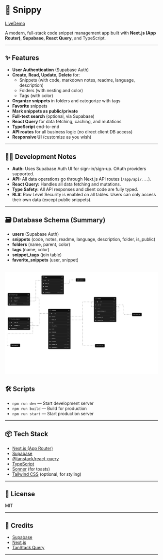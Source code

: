# 📝 Snippy

[LiveDemo](https://snippy-tan.vercel.app/)

A modern, full-stack code snippet management app built with **Next.js (App Router)**, **Supabase**, **React Query**, and TypeScript.

---

## ✨ Features

-   **User Authentication** (Supabase Auth)
-   **Create, Read, Update, Delete** for:
    -   Snippets (with code, markdown notes, readme, language, description)
    -   Folders (with nesting and color)
    -   Tags (with color)
-   **Organize snippets** in folders and categorize with tags
-   **Favorite** snippets
-   **Mark snippets as public/private**
-   **Full-text search** (optional, via Supabase)
-   **React Query** for data fetching, caching, and mutations
-   **TypeScript** end-to-end
-   **API routes** for all business logic (no direct client DB access)
-   **Responsive UI** (customize as you wish)

---

## 🧑‍💻 Development Notes

-   **Auth:** Uses Supabase Auth UI for sign-in/sign-up. OAuth providers supported.
-   **API:** All data operations go through Next.js API routes (`/app/api/...`).
-   **React Query:** Handles all data fetching and mutations.
-   **Type Safety:** All API responses and client code are fully typed.
-   **RLS:** Row Level Security is enabled on all tables. Users can only access their own data (except public snippets).

---

## 🗃️ Database Schema (Summary)

-   **users** (Supabase Auth)
-   **snippets** (code, notes, readme, language, description, folder, is_public)
-   **folders** (name, parent, color)
-   **tags** (name, color)
-   **snippet_tags** (join table)
-   **favorite_snippets** (user, snippet)

## ![database_schema](/public/supabase-schema.png)

## 🛠️ Scripts

-   `npm run dev` — Start development server
-   `npm run build` — Build for production
-   `npm run start` — Start production server

---

## 📦 Tech Stack

-   [Next.js (App Router)](https://nextjs.org/docs/app)
-   [Supabase](https://supabase.com/)
-   [@tanstack/react-query](https://tanstack.com/query/latest)
-   [TypeScript](https://www.typescriptlang.org/)
-   [Sonner](https://sonner.emilkowal.ski/) (for toasts)
-   [Tailwind CSS](https://tailwindcss.com/) (optional, for styling)

---

## 📝 License

MIT

---

## 🙏 Credits

-   [Supabase](https://supabase.com/)
-   [Next.js](https://nextjs.org/)
-   [TanStack Query](https://tanstack.com/query/latest)

---
